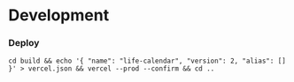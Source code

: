 # Development

### Deploy

```
cd build && echo '{ "name": "life-calendar", "version": 2, "alias": [] }' > vercel.json && vercel --prod --confirm && cd ..
```